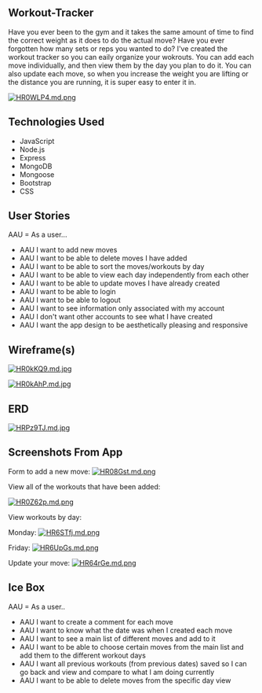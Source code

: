 
## Workout-Tracker
Have you ever been to the gym and it takes the same amount of time to find the correct weight
as it does to do the actual move? Have you ever forgotten how many sets or reps you 
wanted to do? 
I've created the workout tracker so you can eaily organize your wokrouts. You can add
each move individually, and then view them by the day you plan to do it. You can also 
update each move, so when you increase the weight you are lifting or the distance you
are running, it is super easy to enter it in. 

[![HR0WLP4.md.png](https://iili.io/HR0WLP4.md.png)](https://freeimage.host/i/HR0WLP4)
## Technologies Used
* JavaScript
* Node.js
* Express
* MongoDB
* Mongoose
* Bootstrap
* CSS


## User Stories
AAU = As a user... 
* AAU I want to add new moves
* AAU I want to be able to delete moves I have added
* AAU I want to be able to sort the moves/workouts by day
* AAU I want to be able to view each day independently from each other
* AAU I want to be able to update moves I have already created 
* AAU I want to be able to login 
* AAU I want to be able to logout 
* AAU I want to see information only associated with my account 
* AAU I don't want other accounts to see what I have created
* AAU I want the app design to be aesthetically pleasing and responsive 
## Wireframe(s)
[![HR0kKQ9.md.jpg](https://iili.io/HR0kKQ9.md.jpg)](https://freeimage.host/i/HR0kKQ9)

[![HR0kAhP.md.jpg](https://iili.io/HR0kAhP.md.jpg)](https://freeimage.host/i/HR0kAhP)
## ERD
[![HRPz9TJ.md.jpg](https://iili.io/HRPz9TJ.md.jpg)](https://freeimage.host/i/HRPz9TJ)
## Screenshots From App
Form to add a new move: 
[![HR08Gst.md.png](https://iili.io/HR08Gst.md.png)](https://freeimage.host/i/HR08Gst)

View all of the workouts that have been added:

[![HR0Z62p.md.png](https://iili.io/HR0Z62p.md.png)](https://freeimage.host/i/HR0Z62p)


View workouts by day: 

Monday:
[![HR6STfj.md.png](https://iili.io/HR6STfj.md.png)](https://freeimage.host/i/HR6STfj)

Friday: 
[![HR6UpGs.md.png](https://iili.io/HR6UpGs.md.png)](https://freeimage.host/i/HR6UpGs)

Update your move: 
[![HR64rGe.md.png](https://iili.io/HR64rGe.md.png)](https://freeimage.host/i/HR64rGe)
## Ice Box
AAU = As a user.. 
* AAU I want to create a comment for each move
* AAU I want to know what the date was when I created each move 
* AAU I want to see a main list of different moves and add to it
* AAU I want to be able to choose certain moves from the main list and add them to the different workout days
* AAU I want all previous workouts (from previous dates) saved so I can go back and view and compare to what I am doing currently
* AAU I want to be able to delete moves from the specific day view
